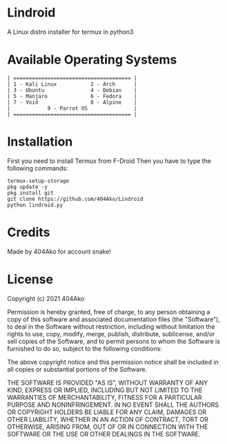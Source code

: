 # Lindroid
A Linux distro installer for termux in python3
# Available Operating Systems
```
| ====================================== |
| 1 - Kali Linux           2 - Arch      |
| 3 - Ubuntu               4 - Debian    |
| 5 - Manjaro              6 - Fedora    |
| 7 - Void                 8 - Alpine    |
|            9 - Parrot OS               |
| ====================================== |
```
# Installation
First you need to install Termux from F-Droid Then you have to type the following commands:
```
termux-setup-storage
pkg update -y
pkg install git
git clone https://github.com/404Ako/Lindroid
python lindroid.py
```
# Credits
Made by 404Ako for account snake!
# License
Copyright (c) 2021 404Ako

Permission is hereby granted, free of charge, to any person obtaining a copy
of this software and associated documentation files (the "Software"), to deal
in the Software without restriction, including without limitation the rights
to use, copy, modify, merge, publish, distribute, sublicense, and/or sell
copies of the Software, and to permit persons to whom the Software is
furnished to do so, subject to the following conditions:

The above copyright notice and this permission notice shall be included in all
copies or substantial portions of the Software.

THE SOFTWARE IS PROVIDED "AS IS", WITHOUT WARRANTY OF ANY KIND, EXPRESS OR
IMPLIED, INCLUDING BUT NOT LIMITED TO THE WARRANTIES OF MERCHANTABILITY,
FITNESS FOR A PARTICULAR PURPOSE AND NONINFRINGEMENT. IN NO EVENT SHALL THE
AUTHORS OR COPYRIGHT HOLDERS BE LIABLE FOR ANY CLAIM, DAMAGES OR OTHER
LIABILITY, WHETHER IN AN ACTION OF CONTRACT, TORT OR OTHERWISE, ARISING FROM,
OUT OF OR IN CONNECTION WITH THE SOFTWARE OR THE USE OR OTHER DEALINGS IN THE
SOFTWARE.
